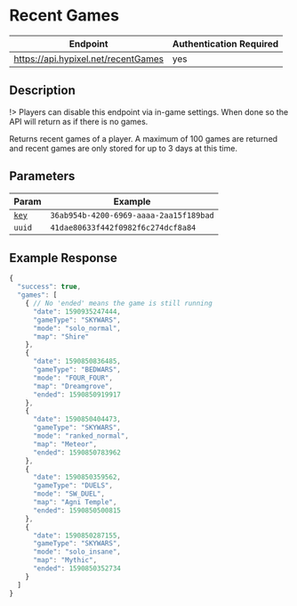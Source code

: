 # Recent Games

| Endpoint | Authentication Required |
| --- | --- |
| https://api.hypixel.net/recentGames | yes |

## Description

!> Players can disable this endpoint via in-game settings. When done so the API will return as if there is no games.

Returns recent games of a player. A maximum of 100 games are returned and recent games are only stored for up to 3 days at this time.

## Parameters

| Param | Example |
| --- | --- |
| [`key`](README.md#api-key) | `36ab954b-4200-6969-aaaa-2aa15f189bad` |
| `uuid` | `41dae80633f442f0982f6c274dcf8a84` |

## Example Response
```js
{
  "success": true,
  "games": [
    { // No 'ended' means the game is still running
      "date": 1590935247444,
      "gameType": "SKYWARS",
      "mode": "solo_normal",
      "map": "Shire"
    },
    {
      "date": 1590850836485,
      "gameType": "BEDWARS",
      "mode": "FOUR_FOUR",
      "map": "Dreamgrove",
      "ended": 1590850919917
    },
    {
      "date": 1590850404473,
      "gameType": "SKYWARS",
      "mode": "ranked_normal",
      "map": "Meteor",
      "ended": 1590850783962
    },
    {
      "date": 1590850359562,
      "gameType": "DUELS",
      "mode": "SW_DUEL",
      "map": "Agni Temple",
      "ended": 1590850500815
    },
    {
      "date": 1590850287155,
      "gameType": "SKYWARS",
      "mode": "solo_insane",
      "map": "Mythic",
      "ended": 1590850352734
    }
  ]
}
```
